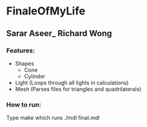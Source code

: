 # FinaleOfMyLife
## Sarar Aseer_ Richard Wong

### Features:
* Shapes
	* Cone
	* Cylinder
* Light (Loops through all lights in calculations)
* Mesh (Parses files for triangles and quadrilaterals)

### How to run:
Type make which runs ./mdl final.mdl
